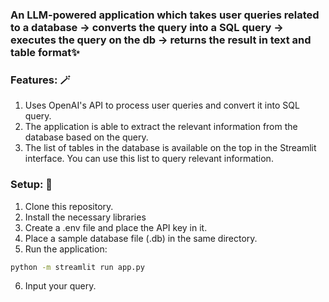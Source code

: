 ### An LLM-powered application which takes user queries related to a database -> converts the query into a SQL query -> executes the query on the db -> returns the result in text and table format✨

### Features: 🪄
1. Uses OpenAI's API to process user queries and convert it into SQL query.
2. The application is able to extract the relevant information from the database based on the query.
3. The list of tables in the database is available on the top in the Streamlit interface. You can use this list to query relevant information.

### Setup: 🧰
1. Clone this repository.
2. Install the necessary libraries
3. Create a .env file and place the API key in it.
4. Place a sample database file (.db) in the same directory.
5. Run the application:
```sh
python -m streamlit run app.py
```
6. Input your query.
